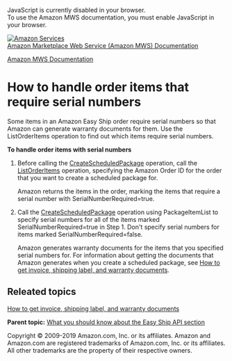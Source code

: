 <div id="MWSDX_noscript">

JavaScript is currently disabled in your browser.  
To use the Amazon MWS documentation, you must enable JavaScript in your
browser.

</div>

<div id="MWSDX_divtop">

[![Amazon
Services](https://images-na.ssl-images-amazon.com/images/G/08/mwsportal/fr_FR/amazonservices.gif
"Amazon Services")](http://services.amazon.fr)  
<span id="MWSDX_titlebar">[Amazon Marketplace Web Service (Amazon MWS)
Documentation](https://developer.amazonservices.fr/gp/mws/docs.html)</span>

</div>

<div id="MWSDX_divbottom">

<div id="MWSDX_divleft">

<div id="MWSDX_toc">

</div>

</div>

<div id="MWSDX_divright">

<div id="MWSDX_content">

<span id="MWSDX_breadcrumbs">[Amazon MWS
Documentation](https://developer.amazonservices.fr/gp/mws/docs.html)</span>

<div id="EasyShip_HowToHandleSerialNumbers" class="nested0">

# How to handle order items that require serial numbers

<div class="body">

Some items in an <span class="ph">Amazon Easy Ship</span> order require
serial numbers so that Amazon can generate warranty documents for them.
Use the <span class="keyword apiname">ListOrderItems</span> operation to
find out which items require serial numbers.

<div class="p">

**To handle order items with serial numbers**

1.  Before calling the
    [CreateScheduledPackage](EasyShip_CreateScheduledPackage.html)
    operation, call the
    [ListOrderItems](../orders-2013-09-01/Orders_ListOrderItems.html)
    operation, specifying the Amazon Order ID for the order that you
    want to create a scheduled package for.
    
    Amazon returns the items in the order, marking the items that
    require a serial number with
    <span class="keyword parmname">SerialNumberRequired</span>=true.

2.  Call the
    [CreateScheduledPackage](EasyShip_CreateScheduledPackage.html)
    operation using
    <span class="keyword parmname">PackageItemList</span> to specify
    serial numbers for all of the items marked
    <span class="keyword parmname">SerialNumberRequired</span>=true in
    Step 1. Don't specify serial numbers for items marked
    <span class="keyword parmname">SerialNumberRequired</span>=false.
    
    Amazon generates warranty documents for the items that you specified
    serial numbers for. For information about getting the documents that
    Amazon generates when you create a scheduled package, see [How to
    get invoice, shipping label, and warranty
    documents](../easy_ship/EasyShip_HowToGetEasyShipDocs.html).

</div>

<div class="section">

## Releated topics

[How to get invoice, shipping label, and warranty
documents](../easy_ship/EasyShip_HowToGetEasyShipDocs.html)

</div>

</div>

<div class="related-links">

<div class="familylinks">

<div class="parentlink">

**Parent topic:** [What you should know about the Easy Ship API
section](../easy_ship/EasyShip_Overview.html)

</div>

</div>

</div>

</div>

<div id="MWSDX_footer">

Copyright © 2009-2019 Amazon.com, Inc. or its affiliates. Amazon and
Amazon.com are registered trademarks of Amazon.com, Inc. or its
affiliates. All other trademarks are the property of their respective
owners.

</div>

</div>

</div>

<div style="clear: both;">

</div>

</div>

